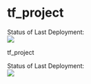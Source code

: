 # tf_project

Status of Last Deployment:<br>
<img src="https://github.com/isushnik/tf_project/workflows/CI_Test/badge.svg?branch=master"><br>

tf_project



Status of Last Deployment:<br>
<img src="https://github.com/adv4000/github-actions-part-2-cicd-to-aws/workflows/CI-CD-Pipeline-to-AWS-ElasticBeastalk/badge.svg?branch=master"><br>

